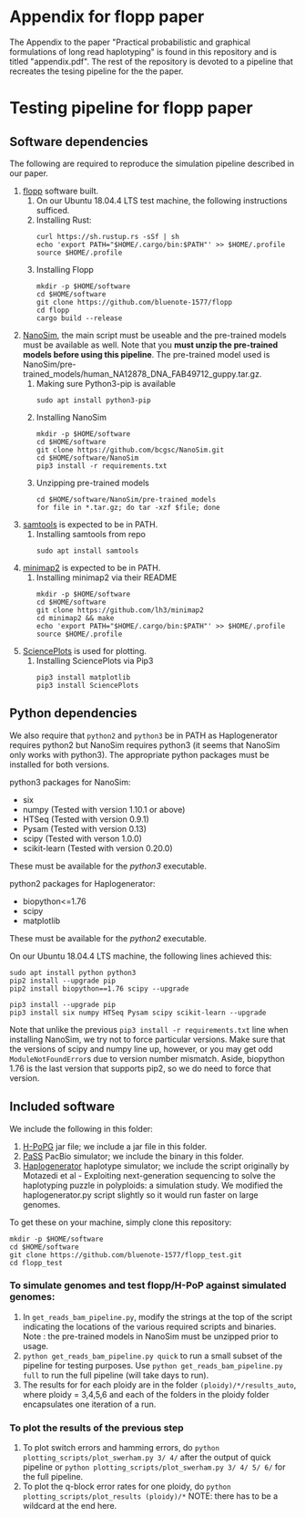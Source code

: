 # Appendix for flopp paper

The Appendix to the paper "Practical probabilistic and graphical formulations of long read haplotyping" is found in this repository and is titled "appendix.pdf". The rest of the repository is devoted to a pipeline that recreates the tesing pipeline for the the paper.  

# Testing pipeline for flopp paper

## Software dependencies
The following are required to reproduce the simulation pipeline described in our paper. 

1. [flopp](https://github.com/bluenote-1577/flopp) software built.
    1. On our Ubuntu 18.04.4 LTS test machine, the following instructions sufficed.
    1. Installing Rust:
        ```
        curl https://sh.rustup.rs -sSf | sh
        echo 'export PATH="$HOME/.cargo/bin:$PATH"' >> $HOME/.profile
        source $HOME/.profile
        ```
    1. Installing Flopp
        ```
        mkdir -p $HOME/software
        cd $HOME/software
        git clone https://github.com/bluenote-1577/flopp
        cd flopp
        cargo build --release
        ```
2. [NanoSim](https://github.com/bcgsc/NanoSim), the main script must be useable and the pre-trained models must be available as well. Note that you **must unzip the pre-trained models before using this pipeline**. The pre-trained model used is NanoSim/pre-trained_models/human_NA12878_DNA_FAB49712_guppy.tar.gz.
    1. Making sure Python3-pip is available
        ```
        sudo apt install python3-pip
        ```
    1. Installing NanoSim
        ```
        mkdir -p $HOME/software
        cd $HOME/software
        git clone https://github.com/bcgsc/NanoSim.git
        cd $HOME/software/NanoSim
        pip3 install -r requirements.txt
        ```
    1. Unzipping pre-trained models
        ```
        cd $HOME/software/NanoSim/pre-trained_models
        for file in *.tar.gz; do tar -xzf $file; done
        ```
3. [samtools](https://github.com/samtools/samtools) is expected to be in PATH.
    1. Installing samtools from repo
        ```
        sudo apt install samtools
        ```
4. [minimap2](https://github.com/lh3/minimap2) is expected to be in PATH.
    1. Installing minimap2 via their README
        ```
        mkdir -p $HOME/software
        cd $HOME/software
        git clone https://github.com/lh3/minimap2
        cd minimap2 && make
        echo 'export PATH="$HOME/.cargo/bin:$PATH"' >> $HOME/.profile
        source $HOME/.profile
        ```
5. [SciencePlots](https://github.com/garrettj403/SciencePlots) is used for plotting. 
    1. Installing SciencePlots via Pip3
        ```
        pip3 install matplotlib
        pip3 install SciencePlots
        ```

## Python dependencies
We also require that ``python2`` and ``python3`` be in PATH as Haplogenerator requires python2 but NanoSim requires python3 (it seems that NanoSim only works with python3). The appropriate python packages must be installed for both versions. 

python3 packages for NanoSim:
* six  
* numpy (Tested with version 1.10.1 or above)
* HTSeq (Tested with version 0.9.1)  
* Pysam (Tested with version 0.13)  
* scipy (Tested with verson 1.0.0)  
* scikit-learn (Tested with version 0.20.0)

These must be available for the *python3* executable. 

python2 packages for Haplogenerator:
* biopython<=1.76
* scipy
* matplotlib

These must be available for the *python2* executable. 

On our Ubuntu 18.04.4 LTS machine, the following lines achieved this:
```
sudo apt install python python3
pip2 install --upgrade pip
pip2 install biopython==1.76 scipy --upgrade

pip3 install --upgrade pip
pip3 install six numpy HTSeq Pysam scipy scikit-learn --upgrade
```
Note that unlike the previous `pip3 install -r requirements.txt` line when installing NanoSim, we try not to force particular versions. Make sure that the versions of scipy and numpy line up, however, or you may get odd `ModuleNotFoundError`s due to version number mismatch. Aside, biopython 1.76 is the last version that supports pip2, so we do need to force that version.

## Included software
We include the following in this folder:

1. [H-PoPG](https://github.com/MinzhuXie/H-PoPG) jar file; we include a jar file in this folder. 
2. [PaSS](http://cgm.sjtu.edu.cn/PaSS/) PacBio simulator; we include the binary in this folder. 
3. [Haplogenerator](https://github.com/EhsanMotazedi/Haplosim) haplotype simulator; we include the script originally by Motazedi et al - Exploiting next-generation sequencing to solve the haplotyping puzzle in polyploids: a simulation study. We modified the haplogenerator.py script slightly so it would run faster on large genomes.

To get these on your machine, simply clone this repository:
```
mkdir -p $HOME/software
cd $HOME/software
git clone https://github.com/bluenote-1577/flopp_test.git
cd flopp_test
```

### To simulate genomes and test flopp/H-PoP against simulated genomes:
1. In ``get_reads_bam_pipeline.py``, modify the strings at the top of the script indicating the locations of the various required scripts and binaries. Note : the pre-trained models in NanoSim must be unzipped prior to usage.
2. ``python get_reads_bam_pipeline.py quick`` to run a small subset of the pipeline for testing purposes. Use ``python get_reads_bam_pipeline.py full`` to run the full pipeline (will take days to run). 
3. The results for for each ploidy are in the folder ``(ploidy)/*/results_auto``, where ploidy = 3,4,5,6 and each of the folders in the ploidy folder encapsulates one iteration of a run.

### To plot the results of the previous step
1. To plot switch errors and hamming errors, do ``python plotting_scripts/plot_swerham.py 3/ 4/`` after the output of quick pipeline or ``python plotting_scripts/plot_swerham.py 3/ 4/ 5/ 6/`` for the full pipeline. 
2. To plot the q-block error rates for one ploidy, do ``python plotting_scripts/plot_results (ploidy)/*`` NOTE: there has to be a wildcard at the end here.
